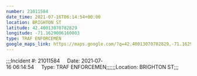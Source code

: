 ```yaml
---
number: 21011584
date_time: 2021-07-16T06:14:54+00:00
location: BRIGHTON ST
latitude: 42.40013070782829
longitude: -71.1629006160003
type: TRAF ENFORCEMEN
google_maps_link: https://maps.google.com/?q=42.40013070782829,-71.1629006160003
---
```


;;;Incident #: 21011584     Date: 2021‐07‐16 06:14:54     Type: TRAF ENFORCEMEN;;;;;;Location: BRIGHTON ST;;;
